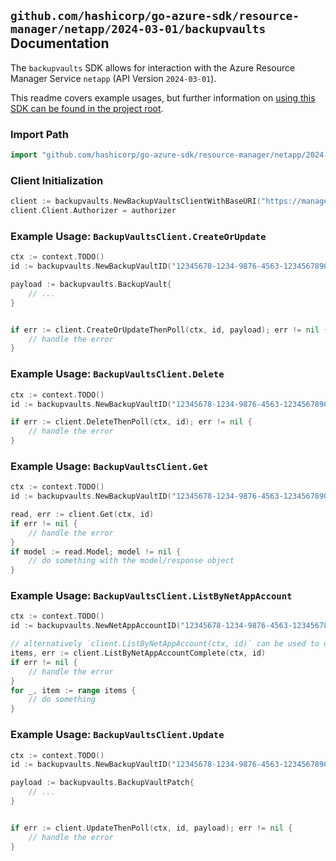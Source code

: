 
## `github.com/hashicorp/go-azure-sdk/resource-manager/netapp/2024-03-01/backupvaults` Documentation

The `backupvaults` SDK allows for interaction with the Azure Resource Manager Service `netapp` (API Version `2024-03-01`).

This readme covers example usages, but further information on [using this SDK can be found in the project root](https://github.com/hashicorp/go-azure-sdk/tree/main/docs).

### Import Path

```go
import "github.com/hashicorp/go-azure-sdk/resource-manager/netapp/2024-03-01/backupvaults"
```


### Client Initialization

```go
client := backupvaults.NewBackupVaultsClientWithBaseURI("https://management.azure.com")
client.Client.Authorizer = authorizer
```


### Example Usage: `BackupVaultsClient.CreateOrUpdate`

```go
ctx := context.TODO()
id := backupvaults.NewBackupVaultID("12345678-1234-9876-4563-123456789012", "example-resource-group", "netAppAccountValue", "backupVaultValue")

payload := backupvaults.BackupVault{
	// ...
}


if err := client.CreateOrUpdateThenPoll(ctx, id, payload); err != nil {
	// handle the error
}
```


### Example Usage: `BackupVaultsClient.Delete`

```go
ctx := context.TODO()
id := backupvaults.NewBackupVaultID("12345678-1234-9876-4563-123456789012", "example-resource-group", "netAppAccountValue", "backupVaultValue")

if err := client.DeleteThenPoll(ctx, id); err != nil {
	// handle the error
}
```


### Example Usage: `BackupVaultsClient.Get`

```go
ctx := context.TODO()
id := backupvaults.NewBackupVaultID("12345678-1234-9876-4563-123456789012", "example-resource-group", "netAppAccountValue", "backupVaultValue")

read, err := client.Get(ctx, id)
if err != nil {
	// handle the error
}
if model := read.Model; model != nil {
	// do something with the model/response object
}
```


### Example Usage: `BackupVaultsClient.ListByNetAppAccount`

```go
ctx := context.TODO()
id := backupvaults.NewNetAppAccountID("12345678-1234-9876-4563-123456789012", "example-resource-group", "netAppAccountValue")

// alternatively `client.ListByNetAppAccount(ctx, id)` can be used to do batched pagination
items, err := client.ListByNetAppAccountComplete(ctx, id)
if err != nil {
	// handle the error
}
for _, item := range items {
	// do something
}
```


### Example Usage: `BackupVaultsClient.Update`

```go
ctx := context.TODO()
id := backupvaults.NewBackupVaultID("12345678-1234-9876-4563-123456789012", "example-resource-group", "netAppAccountValue", "backupVaultValue")

payload := backupvaults.BackupVaultPatch{
	// ...
}


if err := client.UpdateThenPoll(ctx, id, payload); err != nil {
	// handle the error
}
```
